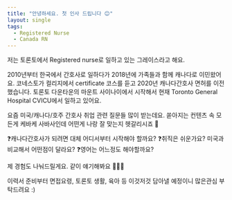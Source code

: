 ```yaml
---
title: "안녕하세요. 첫 인사 드립니다 😊"
layout: single
tags:
  - Registered Nurse
  - Canada RN
---
```

저는 토론토에서 Registered nurse로 일하고 있는 그레이스라고 해요.

2010년부터 한국에서 간호사로 일하다가 2018년에 가족들과 함께 캐나다로 이민왔어요. 코네스토가 컬리지에서 certificate 코스를 듣고 2020년 캐나다간호사 면허를 이전했습니다.
토론토 다운타운의 마운트 사이나이에서 시작해서 현재 Toronto General Hospital CVICU에서 일하고 있어요.

요즘 미국/캐나다/호주 간호사 취업 관련 질문들 많이 받는데요. 쏟아지는 컨텐츠 속 모든게 케바케 사바사인데 어떤게 나랑 잘 맞는지 헷갈리시죠 🤡

❓캐나다간호사가 되려면 대체 어디서부터 시작해야 할까요?
❓취직은 쉬운가요? 미국과 비교해서 어떤점이 달라요?
❓영어는 어느정도 해야할까요?

제 경험도 나눠드릴게요. 같이 얘기해봐요 🙋🏻‍♀️

이력서 준비부터 면접요령, 토론토 생활, 육아 등 이것저것 담아낼 예정이니
많은관심 부탁드려요 :)
